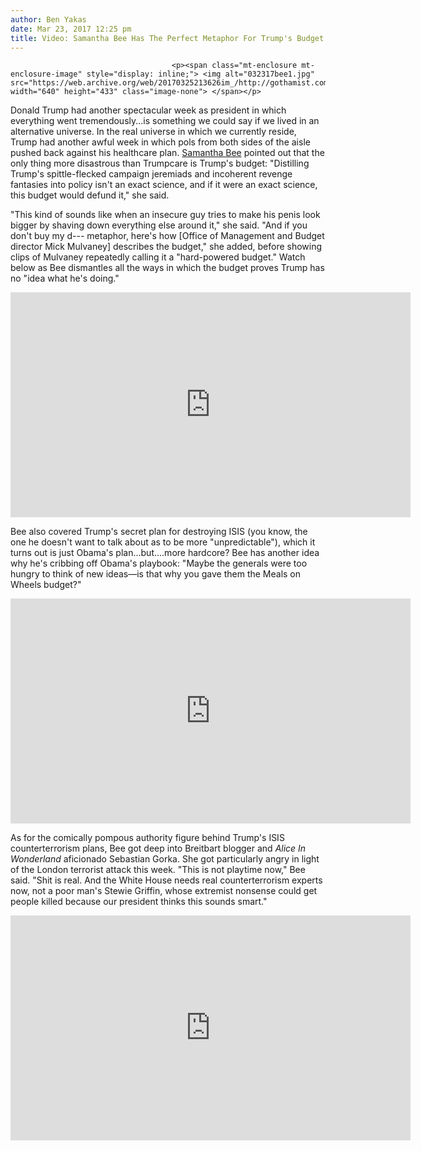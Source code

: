 ```yaml
---
author: Ben Yakas
date: Mar 23, 2017 12:25 pm
title: Video: Samantha Bee Has The Perfect Metaphor For Trump's Budget
---
```


	
										<p><span class="mt-enclosure mt-enclosure-image" style="display: inline;"> <img alt="032317bee1.jpg" src="https://web.archive.org/web/20170325213626im_/http://gothamist.com/attachments/byakas/032317bee1.jpg" width="640" height="433" class="image-none"> </span></p>

<p>Donald Trump had another spectacular week as president in which everything went tremendously...is something we could say if we lived in an alternative universe. In the real universe in which we currently reside, Trump had another awful week in which pols from both sides of the aisle pushed back against his healthcare plan. <a href="https://web.archive.org/web/20170325213626/http://gothamist.com/tags/samanthabee">Samantha Bee</a> pointed out that the only thing more disastrous than Trumpcare is Trump&apos;s budget: &quot;Distilling Trump&apos;s spittle-flecked campaign jeremiads and incoherent revenge fantasies into policy isn&apos;t an exact science, and if it were an exact science, this budget would defund it,&quot; she said.</p>

<p>&quot;This kind of sounds like when an insecure guy tries to make his penis look bigger by shaving down everything else around it,&quot; she said. &quot;And if you don&apos;t buy my d--- metaphor, here&apos;s how [Office of Management and Budget director Mick Mulvaney] describes the budget,&quot; she added, before showing clips of Mulvaney repeatedly calling it a &quot;hard-powered budget.&quot; Watch below as Bee dismantles all the ways in which the budget proves Trump has no &quot;idea what he&apos;s doing.&quot;</p>

<p><iframe width="640" height="360" src="https://web.archive.org/web/20170325213626if_/https://www.youtube.com/embed/A_o83hPJALQ" frameborder="0" allowfullscreen></iframe></p>

<p>Bee also covered Trump&apos;s secret plan for destroying ISIS (you know, the one he doesn&apos;t want to talk about as to be more &quot;unpredictable&quot;), which it turns out is just Obama&apos;s plan...but....more hardcore? Bee has another idea why he&apos;s cribbing off Obama&apos;s playbook: &quot;Maybe the generals were too hungry to think of new ideas&#x2014;is that why you gave them the Meals on Wheels budget?&quot;</p>

<p><iframe width="640" height="360" src="https://web.archive.org/web/20170325213626if_/https://www.youtube.com/embed/MF1ri4Cfo_4" frameborder="0" allowfullscreen></iframe></p>

<p>As for the comically pompous authority figure behind Trump&apos;s ISIS counterterrorism plans, Bee got deep into Breitbart blogger and <em>Alice In Wonderland</em> aficionado Sebastian Gorka. She got particularly angry in light of the London terrorist attack this week. &quot;This is not playtime now,&quot; Bee said. &quot;Shit is real. And the White House needs real counterterrorism experts now, not a poor man&apos;s Stewie Griffin, whose extremist nonsense could get people killed because our president thinks this sounds smart.&quot;</p>

<p><iframe width="640" height="360" src="https://web.archive.org/web/20170325213626if_/https://www.youtube.com/embed/i30Crw-O88w" frameborder="0" allowfullscreen></iframe><br>
</p>					
										
									
				
